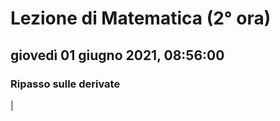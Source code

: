 # Lezione di Matematica (2° ora)

## giovedì 01 giugno 2021, 08:56:00

### Ripasso sulle derivate

|
<!--stackedit_data:
eyJoaXN0b3J5IjpbODQzMTE1ODM4LDUyNTU4NzI3M119
-->